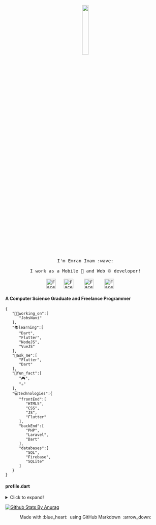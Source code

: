 <p align="center">
  <img src="https://media1.giphy.com/media/QNFhOolVeCzPQ2Mx85/giphy.gif" width="20%">
  <br><br>
  <samp>
    I'm Emran Imam :wave:
    <br><br>
    I work as a Mobile 📱 and Web 🌐 developer!
    <br><br>
    <a href="https://www.facebook.com/emran.imam" target="_blank"><img src="https://img.icons8.com/fluent/48/000000/facebook-new.png" width="30px" alt="Facebook"></a>&nbsp; &nbsp;<a href="mailto:emran.imam@gmail.com" target="_blank"><img src="https://img.icons8.com/fluent/48/000000/gmail.png" width="30px" alt="Facebook"></a> &nbsp; &nbsp;<a href="https://www.linkedin.com/in/emran-imam/" target="_blank"><img src="https://img.icons8.com/color/48/000000/linkedin.png" width="30px" alt="Facebook"></a> &nbsp; &nbsp;<a href="https://twitter.com/emranimam" target="_blank"><img src="https://img.icons8.com/color/48/000000/twitter.png" width="30px" alt="Facebook"></a> &nbsp; &nbsp;
  </samp>
</p>

#### A Computer Science Graduate and Freelance Programmer

```
{
   "🧑‍💻working_on":[
      "JobsNavi"
   ],
   "📚learning":[
      "Dart",
      "Flutter",
      "NodeJS",
      "VueJS"
   ],
   "💬ask_me":[
      "Flutter",
      "Dart"
   ],
   "🎯fun_fact":[
      "🎮",
      "☕"
   ],
   "💻technologies":{
      "frontEnd":[
         "HTML5",
         "CSS",
         "JS",
         "Flutter"
      ],
      "backEnd":[
         "PHP",
         "Laravel",
         "Dart"
      ],
      "databases":[
         "SQL",
         "Firebase",
         "SQLite"
      ]
   }
}
```

#### profile.dart
<details>
  <summary>Click to expand!</summary>
  
  ```
class Profile {
  List<String> workingOn;
  List<String> learning;
  List<String> askMe;
  List<String> funFact;
  Technologies technologies;

  Profile(
      {this.workingOn,
      this.learning,
      this.askMe,
      this.funFact,
      this.technologies});

  Profile.fromJson(Map<String, dynamic> json) {
    workingOn = json['🧑‍💻working_on'].cast<String>();
    learning = json['📚learning'].cast<String>();
    askMe = json['💬ask_me'].cast<String>();
    funFact = json['🎯fun_fact'].cast<String>();
    technologies = json['💻technologies'] != null
        ? new Technologies.fromJson(json['💻technologies'])
        : null;
  }

  Map<String, dynamic> toJson() {
    final Map<String, dynamic> data = new Map<String, dynamic>();
    data['🧑‍💻working_on'] = this.workingOn;
    data['📚learning'] = this.learning;
    data['💬ask_me'] = this.askMe;
    data['🎯fun_fact'] = this.funFact;
    if (this.technologies != null) {
      data['💻technologies'] = this.technologies.toJson();
    }
    return data;
  }
}

class Technologies {
  List<String> frontEnd;
  List<String> backEnd;
  List<String> databases;

  Technologies({this.frontEnd, this.backEnd, this.databases});

  Technologies.fromJson(Map<String, dynamic> json) {
    frontEnd = json['frontEnd'].cast<String>();
    backEnd = json['backEnd'].cast<String>();
    databases = json['databases'].cast<String>();
  }

  Map<String, dynamic> toJson() {
    final Map<String, dynamic> data = new Map<String, dynamic>();
    data['frontEnd'] = this.frontEnd;
    data['backEnd'] = this.backEnd;
    data['databases'] = this.databases;
    return data;
  }
}
```
</details>



[![Github Stats By Anurag](https://github-readme-stats.vercel.app/api?username=emran92&show_icons=true&title_color=fff&icon_color=79ff97&text_color=9f9f9f&bg_color=151515)](https://github.com/anuraghazra/github-readme-stats)

<p align="center">
  Made with :blue_heart: &nbsp;using GitHub Markdown &nbsp;:arrow_down:
</p>
